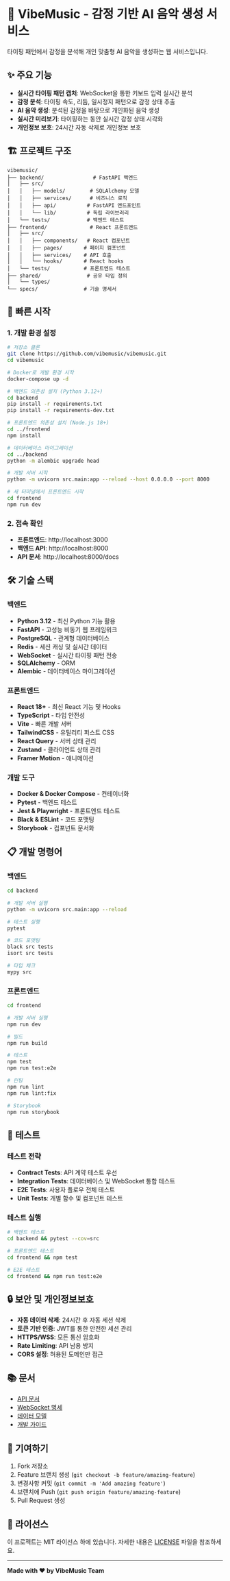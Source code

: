 # 🎵 VibeMusic - 감정 기반 AI 음악 생성 서비스

타이핑 패턴에서 감정을 분석해 개인 맞춤형 AI 음악을 생성하는 웹 서비스입니다.

## ✨ 주요 기능

- **실시간 타이핑 패턴 캡처**: WebSocket을 통한 키보드 입력 실시간 분석
- **감정 분석**: 타이핑 속도, 리듬, 일시정지 패턴으로 감정 상태 추출
- **AI 음악 생성**: 분석된 감정을 바탕으로 개인화된 음악 생성
- **실시간 미리보기**: 타이핑하는 동안 실시간 감정 상태 시각화
- **개인정보 보호**: 24시간 자동 삭제로 개인정보 보호

## 🏗️ 프로젝트 구조

```
vibemusic/
├── backend/                # FastAPI 백엔드
│   ├── src/
│   │   ├── models/        # SQLAlchemy 모델
│   │   ├── services/      # 비즈니스 로직
│   │   ├── api/          # FastAPI 엔드포인트
│   │   └── lib/          # 독립 라이브러리
│   └── tests/            # 백엔드 테스트
├── frontend/              # React 프론트엔드
│   ├── src/
│   │   ├── components/   # React 컴포넌트
│   │   ├── pages/       # 페이지 컴포넌트
│   │   ├── services/    # API 호출
│   │   └── hooks/       # React hooks
│   └── tests/           # 프론트엔드 테스트
├── shared/               # 공유 타입 정의
│   └── types/
└── specs/               # 기술 명세서
```

## 🚀 빠른 시작

### 1. 개발 환경 설정

```bash
# 저장소 클론
git clone https://github.com/vibemusic/vibemusic.git
cd vibemusic

# Docker로 개발 환경 시작
docker-compose up -d

# 백엔드 의존성 설치 (Python 3.12+)
cd backend
pip install -r requirements.txt
pip install -r requirements-dev.txt

# 프론트엔드 의존성 설치 (Node.js 18+)
cd ../frontend  
npm install

# 데이터베이스 마이그레이션
cd ../backend
python -m alembic upgrade head

# 개발 서버 시작
python -m uvicorn src.main:app --reload --host 0.0.0.0 --port 8000

# 새 터미널에서 프론트엔드 시작
cd frontend
npm run dev
```

### 2. 접속 확인

- **프론트엔드**: http://localhost:3000
- **백엔드 API**: http://localhost:8000
- **API 문서**: http://localhost:8000/docs

## 🛠️ 기술 스택

### 백엔드
- **Python 3.12** - 최신 Python 기능 활용
- **FastAPI** - 고성능 비동기 웹 프레임워크
- **PostgreSQL** - 관계형 데이터베이스
- **Redis** - 세션 캐싱 및 실시간 데이터
- **WebSocket** - 실시간 타이핑 패턴 전송
- **SQLAlchemy** - ORM
- **Alembic** - 데이터베이스 마이그레이션

### 프론트엔드
- **React 18+** - 최신 React 기능 및 Hooks
- **TypeScript** - 타입 안전성
- **Vite** - 빠른 개발 서버
- **TailwindCSS** - 유틸리티 퍼스트 CSS
- **React Query** - 서버 상태 관리
- **Zustand** - 클라이언트 상태 관리
- **Framer Motion** - 애니메이션

### 개발 도구
- **Docker & Docker Compose** - 컨테이너화
- **Pytest** - 백엔드 테스트
- **Jest & Playwright** - 프론트엔드 테스트
- **Black & ESLint** - 코드 포맷팅
- **Storybook** - 컴포넌트 문서화

## 📋 개발 명령어

### 백엔드
```bash
cd backend

# 개발 서버 실행
python -m uvicorn src.main:app --reload

# 테스트 실행
pytest

# 코드 포맷팅
black src tests
isort src tests

# 타입 체크
mypy src
```

### 프론트엔드
```bash
cd frontend

# 개발 서버 실행
npm run dev

# 빌드
npm run build

# 테스트
npm test
npm run test:e2e

# 린팅
npm run lint
npm run lint:fix

# Storybook
npm run storybook
```

## 🧪 테스트

### 테스트 전략
- **Contract Tests**: API 계약 테스트 우선
- **Integration Tests**: 데이터베이스 및 WebSocket 통합 테스트
- **E2E Tests**: 사용자 플로우 전체 테스트
- **Unit Tests**: 개별 함수 및 컴포넌트 테스트

### 테스트 실행
```bash
# 백엔드 테스트
cd backend && pytest --cov=src

# 프론트엔드 테스트
cd frontend && npm test

# E2E 테스트
cd frontend && npm run test:e2e
```

## 🔒 보안 및 개인정보보호

- **자동 데이터 삭제**: 24시간 후 자동 세션 삭제
- **토큰 기반 인증**: JWT를 통한 안전한 세션 관리
- **HTTPS/WSS**: 모든 통신 암호화
- **Rate Limiting**: API 남용 방지
- **CORS 설정**: 허용된 도메인만 접근

## 📚 문서

- [API 문서](./specs/001-ai-ai/contracts/openapi.yaml)
- [WebSocket 명세](./specs/001-ai-ai/contracts/websocket.yaml)
- [데이터 모델](./specs/001-ai-ai/data-model.md)
- [개발 가이드](./specs/001-ai-ai/quickstart.md)

## 🤝 기여하기

1. Fork 저장소
2. Feature 브랜치 생성 (`git checkout -b feature/amazing-feature`)
3. 변경사항 커밋 (`git commit -m 'Add amazing feature'`)
4. 브랜치에 Push (`git push origin feature/amazing-feature`)
5. Pull Request 생성

## 📄 라이선스

이 프로젝트는 MIT 라이선스 하에 있습니다. 자세한 내용은 [LICENSE](LICENSE) 파일을 참조하세요.

---

**Made with ❤️ by VibeMusic Team**